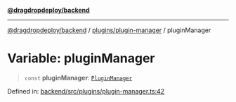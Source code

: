[**@dragdropdeploy/backend**](../../../README.md)

***

[@dragdropdeploy/backend](../../../README.md) / [plugins/plugin-manager](../README.md) / pluginManager

# Variable: pluginManager

> `const` **pluginManager**: [`PluginManager`](../classes/PluginManager.md)

Defined in: [backend/src/plugins/plugin-manager.ts:42](https://github.com/TomKonig/DragDropDeploy/blob/34bfcba72927c691f3e74d05ff86899c58e78bdc/backend/src/plugins/plugin-manager.ts#L42)
